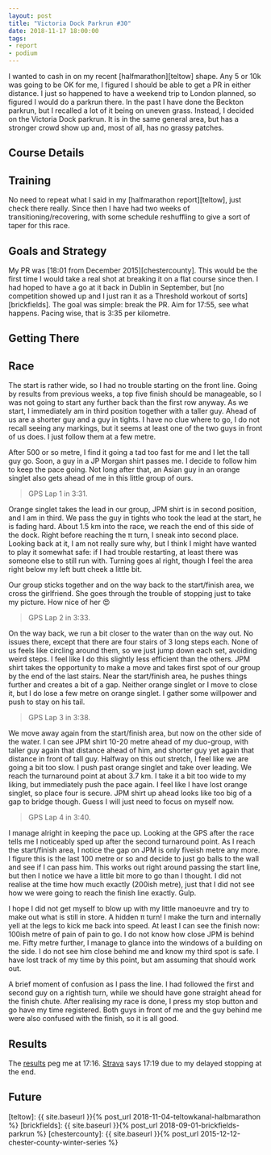 ```yaml
---
layout: post
title: "Victoria Dock Parkrun #30"
date: 2018-11-17 18:00:00
tags:
- report
- podium
---
```


I wanted to cash in on my recent [halfmarathon][teltow] shape. Any 5 or 10k was
going to be OK for me, I figured I should be able to get a PR in either
distance. I just so happened to have a weekend trip to London planned, so
figured I would do a parkrun there.  In the past I have done the Beckton
parkrun, but I recalled a lot of it being on uneven grass. Instead, I decided
on the Victoria Dock parkrun. It is in the same general area, but has a
stronger crowd show up and, most of all, has no grassy patches.

## Course Details

## Training

No need to repeat what I said in my [halfmarathon report][teltow], just check
there really. Since then I have had two weeks of transitioning/recovering, with
some schedule reshuffling to give a sort of taper for this race.

## Goals and Strategy

My PR was [18:01 from December 2015][chestercounty]. This would be the first
time I would take a real shot at breaking it on a flat course since then. I had
hoped to have a go at it back in Dublin in September, but [no competition
showed up and I just ran it as a Threshold workout of sorts][brickfields]. The
goal was simple: break the PR. Aim for 17:55, see what happens. Pacing wise,
that is 3:35 per kilometre.

## Getting There



## Race

The start is rather wide, so I had no trouble starting on the front line. Going
by results from previous weeks, a top five finish should be manageable, so I
was not going to start any further back than the first row anyway. As we start,
I immediately am in third position together with a taller guy.  Ahead of us are
a shorter guy and a guy in tights. I have no clue where to go, I do not recall
seeing any markings, but it seems at least one of the two guys in front of us
does. I just follow them at a few metre.

After 500 or so metre, I find it going a tad too fast for me and I let the tall
guy go. Soon, a guy in a JP Morgan shirt passes me. I decide to follow him to
keep the pace going. Not long after that, an Asian guy in an orange singlet
also gets ahead of me in this little group of ours.

> GPS Lap 1 in 3:31.

Orange singlet takes the lead in our group, JPM shirt is in second position,
and I am in third. We pass the guy in tights who took the lead at the start, he
is fading hard. About 1.5 km into the race, we reach the end of this side of
the dock. Right before reaching the π turn, I sneak into second place. Looking
back at it, I am not really sure why, but I think I might have wanted to play
it somewhat safe: if I had trouble restarting, at least there was someone else
to still run with. Turning goes al right, though I feel the area right below my
left butt cheek a little bit.

Our group sticks together and on the way back to the start/finish area, we
cross the girlfriend. She goes through the trouble of stopping just to take my
picture. How nice of her 😍

> GPS Lap 2 in 3:33.

On the way back, we run a bit closer to the water than on the way out. No
issues there, except that there are four stairs of 3 long steps each. None of
us feels like circling around them, so we just jump down each set, avoiding
weird steps. I feel like I do this slightly less efficient than the others.
JPM shirt takes the opportunity to make a move and takes first spot of our
group by the end of the last stairs. Near the start/finish area, he pushes
things further and creates a bit of a gap. Neither orange singlet or I move to
close it, but I do lose a few metre on orange singlet. I gather some willpower
and push to stay on his tail.

> GPS Lap 3 in 3:38.

We move away again from the start/finish area, but now on the other side of the
water. I can see JPM shirt 10-20 metre ahead of my duo-group, with taller guy
again that distance ahead of him, and shorter guy yet again that distance in
front of tall guy. Halfway on this out stretch, I feel like we are going a bit
too slow. I push past orange singlet and take over leading. We reach the
turnaround point at about 3.7 km. I take it a bit too wide to my liking, but
immediately push the pace again. I feel like I have lost orange singlet, so
place four is secure. JPM shirt up ahead looks like too big of a gap to bridge
though. Guess I will just need to focus on myself now.

> GPS Lap 4 in 3:40.

I manage alright in keeping the pace up. Looking at the GPS after the race
tells me I noticeably sped up after the second turnaround point.  As I reach
the start/finish area, I notice the gap on JPM is only fiveish metre any more.
I figure this is the last 100 metre or so and decide to just go balls to the
wall and see if I can pass him. This works out right around passing the start
line, but then I notice we have a little bit more to go than I thought. I did
not realise at the time how much exactly (200ish metre), just that I did not
see how we were going to reach the finish line exactly. Gulp.

I hope I did not get myself to blow up with my little manoeuvre and try to make
out what is still in store. A hidden π turn! I make the turn and internally
yell at the legs to kick me back into speed. At least I can see the finish now:
100ish metre of pain of pain to go. I do not know how close JPM is behind me.
Fifty metre further, I manage to glance into the windows of a building on the
side.  I do not see him close behind me and know my third spot is safe. I have
lost track of my time by this point, but am assuming that should work out.

A brief moment of confusion as I pass the line. I had followed the first and
second guy on a rightish turn, while we should have gone straight ahead for the
finish chute. After realising my race is done, I press my stop button and go
have my time registered. Both guys in front of me and the guy behind me were
also confused with the finish, so it is all good.

## Results

The [results] peg me at 17:16. [Strava] says 17:19 due to my delayed stopping
at the end.

## Future


[strava]: https://www.strava.com/activities/1969117011
[results]: https://www.parkrun.org.uk/victoriadock/results/weeklyresults/?runSeqNumber=30
[teltow]: {{ site.baseurl }}{% post_url 2018-11-04-teltowkanal-halbmarathon %}
[brickfields]: {{ site.baseurl }}{% post_url 2018-09-01-brickfields-parkrun %}
[chestercounty]: {{ site.baseurl }}{% post_url 2015-12-12-chester-county-winter-series %}
